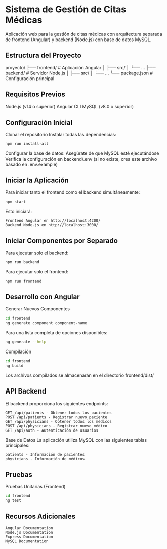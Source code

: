 # Sistema de Gestión de Citas Médicas

Aplicación web para la gestión de citas médicas con arquitectura separada de frontend (Angular) y backend (Node.js) con base de datos MySQL.

## Estructura del Proyecto

proyecto/
├── frontend/          # Aplicación Angular
│   ├── src/
│   └── ...
├── backend/           # Servidor Node.js
│   ├── src/
│   └── ...
└── package.json       # Configuración principal

## Requisitos Previos

Node.js (v14 o superior)
Angular CLI
MySQL (v8.0 o superior)

## Configuración Inicial

Clonar el repositorio
Instalar todas las dependencias:
```bash
npm run install-all
```

Configurar la base de datos:
    Asegúrate de que MySQL esté ejecutándose
    Verifica la configuración en backend/.env (si no existe, crea este archivo basado en .env.example)

## Iniciar la Aplicación

Para iniciar tanto el frontend como el backend simultáneamente:

```bash
npm start
```

Esto iniciará:

    Frontend Angular en http://localhost:4200/
    Backend Node.js en http://localhost:3000/

## Iniciar Componentes por Separado

Para ejecutar solo el backend:
```bash
npm run backend
```
Para ejecutar solo el frontend:
```bash
npm run frontend
```

## Desarrollo con Angular
Generar Nuevos Componentes
```bash
cd frontend
ng generate component component-name
```
Para una lista completa de opciones disponibles:
```bash
ng generate --help
```
Compilación
```bash
cd frontend
ng build
```
Los archivos compilados se almacenarán en el directorio frontend/dist/

## API Backend
El backend proporciona los siguientes endpoints:

    GET /api/patients - Obtener todos los pacientes
    POST /api/patients - Registrar nuevo paciente
    GET /api/physicians - Obtener todos los médicos
    POST /api/physicians - Registrar nuevo médico
    GET /api/auth - Autenticación de usuarios

Base de Datos
La aplicación utiliza MySQL con las siguientes tablas principales:

    patients - Información de pacientes
    physicians - Información de médicos

## Pruebas
Pruebas Unitarias (Frontend)
```bash
cd frontend
ng test
```
## Recursos Adicionales
    Angular Documentation
    Node.js Documentation
    Express Documentation
    MySQL Documentation